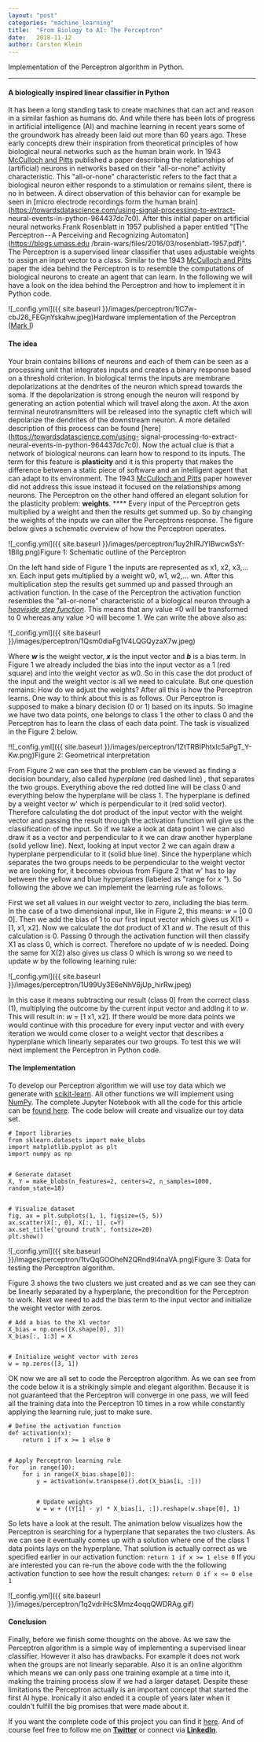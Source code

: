 ```yaml
---
layout:	"post"
categories:	"machine_learning"
title:	"From Biology to AI: The Perceptron"
date:	2018-11-12
author:	Carsten Klein
---
```


Implementation of the Perceptron algorithm in Python.

* * *

#### A biologically inspired linear classifier in Python

It has been a long standing task to create machines that can act and reason in
a similar fashion as humans do. And while there has been lots of progress in
artificial intelligence (AI) and machine learning in recent years some of the
groundwork has already been laid out more than 60 years ago. These early
concepts drew their inspiration from theoretical principles of how biological
neural networks such as the human brain work. In 1943 [McCulloch and
Pitts](http://www.cse.chalmers.se/~coquand/AUTOMATA/mcp.pdf) published a paper
describing the relationships of (artificial) neurons in networks based on
their "all-or-none" activity characteristic. This "all-or-none" characteristic
refers to the fact that a biological neuron either responds to a stimulation
or remains silent, there is no in between. A direct observation of this
behavior can for example be seen in [micro electrode recordings form the human
brain](https://towardsdatascience.com/using-signal-processing-to-extract-
neural-events-in-python-964437dc7c0). After this initial paper on artificial
neural networks Frank Rosenblatt in 1957 published a paper entitled "[The
Perceptron -- A Perceiving and Recognizing Automaton](https://blogs.umass.edu
/brain-wars/files/2016/03/rosenblatt-1957.pdf)". The Perceptron is a
supervised linear classifier that uses adjustable weights to assign an input
vector to a class. Similar to the 1943 [McCulloch and
Pitts](http://www.cse.chalmers.se/~coquand/AUTOMATA/mcp.pdf) paper the idea
behind the Perceptron is to resemble the computations of biological neurons to
create an agent that can learn. In the following we will have a look on the
idea behind the Perceptron and how to implement it in Python code.

![_config.yml]({{ site.baseurl }}/images/perceptron/1lC7w-
cbJ26_FEGjnYskahw.jpeg)Hardware implementation of the Perceptron ([Mark
I](https://en.wikipedia.org/wiki/Perceptron))

#### The idea

Your brain contains billions of neurons and each of them can be seen as a
processing unit that integrates inputs and creates a binary response based on
a threshold criterion. In biological terms the inputs are membrane
depolarizations at the dendrites of the neuron which spread towards the soma.
If the depolarization is strong enough the neuron will respond by generating
an action potential which will travel along the axon. At the axon terminal
neurotransmitters will be released into the synaptic cleft which will
depolarize the dendrites of the downstream neuron. A more detailed description
of this process can be found [here](https://towardsdatascience.com/using-
signal-processing-to-extract-neural-events-in-python-964437dc7c0). Now the
actual clue is that a network of biological neurons can learn how to respond
to its inputs. The term for this feature is **plasticity** and it is this
property that makes the difference between a static piece of software and an
intelligent agent that can adapt to its environment. The 1943 [McCulloch and
Pitts](http://www.cse.chalmers.se/~coquand/AUTOMATA/mcp.pdf) paper however did
not address this issue instead it focused on the relationships among neurons.
The Perceptron on the other hand offered an elegant solution for the
plasticity problem: **weights**. **** Every input of the Perceptron gets
multiplied by a weight and then the results get summed up. So by changing the
weights of the inputs we can alter the Perceptrons response. The figure below
gives a schematic overview of how the Perceptron operates.

![_config.yml]({{ site.baseurl }}/images/perceptron/1uy2hIRJYIBwcwSsY-1BIlg.png)Figure 1: Schematic outline of the Perceptron

On the left hand side of Figure 1 the inputs are represented as x1, x2,
x3,…xn. Each input gets multiplied by a weight w0, w1, w2,… wn. After this
multiplication step the results get summed up and passed through an activation
function. In the case of the Perceptron the activation function resembles the
"all-or-none" characteristic of a biological neuron through a [_heaviside step
function_](https://en.wikipedia.org/wiki/Heaviside_step_function). This means
that any value ≤0 will be transformed to 0 whereas any value >0 will become 1.
We can write the above also as:

![_config.yml]({{ site.baseurl }}/images/perceptron/1Qsm0diaFg1V4LQGQyzaX7w.jpeg)

Where **_w_** is the weight vector, **_x_** is the input vector and **_b_** is
a bias term. In Figure 1 we already included the bias into the input vector as
a 1 (red square) and into the weight vector as w0. So in this case the dot
product of the input and the weight vector is all we need to calculate. But
one question remains: How do we adjust the weights? After all this is how the
Perceptron learns. One way to think about this is as follows. Our Perceptron
is supposed to make a binary decision (0 or 1) based on its inputs. So imagine
we have two data points, one belongs to class 1 the other to class 0 and the
Perceptron has to learn the class of each data point. The task is visualized
in the Figure 2 below.

!![_config.yml]({{ site.baseurl }}/images/perceptron/1ZtTRBIPhtxlc5aPgT_Y-Kw.png)Figure 2: Geometrical interpretation

From Figure 2 we can see that the problem can be viewed as finding a decision
boundary, also called _hyperplane_ (red dashed line) _,_ that separates the
two groups. Everything above the red dotted line will be class 0 and
everything below the hyperplane will be class 1. The hyperplane is defined by
a weight vector w' which is perpendicular to it (red solid vector). Therefore
calculating the dot product of the input vector with the weight vector and
passing the result through the activation function will give us the
classification of the input. So if we take a look at data point 1 we can also
draw it as a vector and perpendicular to it we can draw another hyperplane
(solid yellow line). Next, looking at input vector 2 we can again draw a
hyperplane perpendicular to it (solid blue line). Since the hyperplane which
separates the two groups needs to be perpendicular to the weight vector we are
looking for, it becomes obvious from Figure 2 that w' has to lay between the
yellow and blue hyperplanes (labeled as "range for _x "_). So following the
above we can implement the learning rule as follows.

First we set all values in our weight vector to zero, including the bias term.
In the case of a two dimensional input, like in Figure 2, this means: _w_ = [0
0 0]. Then we add the bias of 1 to our first input vector which gives us X(1)
= [1, x1, x2]. Now we calculate the dot product of X1 and _w_. The result of
this calculation is 0. Passing 0 through the activation function will then
classify X1 as class 0, which is correct. Therefore no update of _w_ is
needed. Doing the same for X(2) also gives us class 0 which is wrong so we
need to update _w_ by the following learning rule:

![_config.yml]({{ site.baseurl }}/images/perceptron/1U99Uy3E6eNhV6jUp_hirRw.jpeg)

In this case it means subtracting our result (class 0) from the correct class
(1), multiplying the outcome by the current input vector and adding it to _w_.
This will result in: _w_ = [1 x1, x2]. If there would be more data points we
would continue with this procedure for every input vector and with every
iteration we would come closer to a weight vector that describes a hyperplane
which linearly separates our two groups. To test this we will next implement
the Perceptron in Python code.

#### The Implementation

To develop our Perceptron algorithm we will use toy data which we generate
with [scikit-learn](http://scikit-learn.org/stable/). All other functions we
will implement using [NumPy](http://www.numpy.org/). The complete Jupyter
Notebook with all the code for this article can be [found
here](https://github.com/akcarsten/Perceptron/blob/master/perceptron.ipynb).
The code below will create and visualize our toy data set.



    # Import libraries   
    from sklearn.datasets import make_blobs  
    import matplotlib.pyplot as plt  
    import numpy as np


    # Generate dataset  
    X, Y = make_blobs(n_features=2, centers=2, n_samples=1000, random_state=18)


    # Visualize dataset  
    fig, ax = plt.subplots(1, 1, figsize=(5, 5))  
    ax.scatter(X[:, 0], X[:, 1], c=Y)  
    ax.set_title('ground truth', fontsize=20)  
    plt.show()

![_config.yml]({{ site.baseurl }}/images/perceptron/1tvQqGOOheN2QRnd9l4naVA.png)Figure
3: Data for testing the Perceptron algorithm.

Figure 3 shows the two clusters we just created and as we can see they can be
linearly separated by a hyperplane, the precondition for the Perceptron to
work. Next we need to add the bias term to the input vector and initialize the
weight vector with zeros.



    # Add a bias to the X1 vector  
    X_bias = np.ones([X.shape[0], 3])  
    X_bias[:, 1:3] = X


    # Initialize weight vector with zeros  
    w = np.zeros([3, 1])

OK now we are all set to code the Perceptron algorithm. As we can see from the
code below it is a strikingly simple and elegant algorithm. Because it is not
guaranteed that the Perceptron will converge in one pass, we will feed all the
training data into the Perceptron 10 times in a row while constantly applying
the learning rule, just to make sure.



    # Define the activation function  
    def activation(x):  
        return 1 if x >= 1 else 0


    # Apply Perceptron learning rule  
    for _ in range(10):  
        for i in range(X_bias.shape[0]):  
            y = activation(w.transpose().dot(X_bias[i, :]))


            # Update weights  
            w = w + ((Y[i] - y) * X_bias[i, :]).reshape(w.shape[0], 1)

So lets have a look at the result. The animation below visualizes how the
Perceptron is searching for a hyperplane that separates the two clusters. As
we can see it eventually comes up with a solution where one of the class 1
data points lays on the hyperplane. That solution is actually correct as we
specified earlier in our activation function: `return 1 if x >= 1 else 0` If
you are interested you can re-run the above code with the the following
activation function to see how the result changes: `return 0 if x <= 0 else 1`

![_config.yml]({{ site.baseurl }}/images/perceptron/1q2vdriHcSMmz4oqqQWDRAg.gif)

#### Conclusion

Finally, before we finish some thoughts on the above. As we saw the Perceptron
algorithm is a simple way of implementing a supervised linear classifier.
However it also has drawbacks. For example it does not work when the groups
are not linearly separable. Also it is an online algorithm which means we can
only pass one training example at a time into it, making the training process
slow if we had a larger dataset. Despite these limitations the Perceptron
actually is an important concept that started the first AI hype. Ironically it
also ended it a couple of years later when it couldn't fulfill the big
promises that were made about it.

If you want the complete code of this project you can find it
[here](https://github.com/akcarsten/Perceptron/blob/master/perceptron.ipynb).
And of course feel free to follow me on
[**Twitter**](https://twitter.com/ak_carsten) or connect via
[**LinkedIn**](https://www.linkedin.com/in/carsten-klein/).
